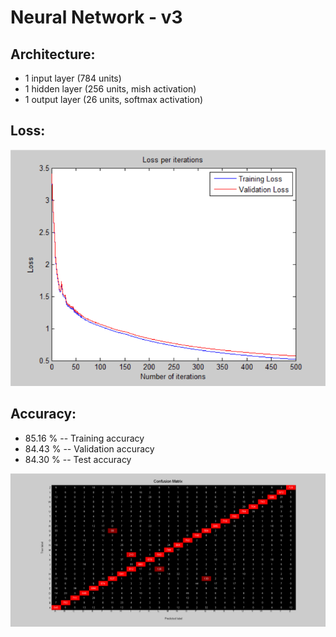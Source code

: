 # Neural Network - v3

## Architecture:

- 1 input layer (784 units)
- 1 hidden layer (256 units, mish activation)
- 1 output layer (26 units, softmax activation)

## Loss:

![image](Visualizations/Loss_per_iterations.png)

## Accuracy:

- 85.16 % -- Training accuracy
- 84.43 % -- Validation accuracy
- 84.30 % -- Test accuracy

![image](Visualizations/Confusion_Matrix.png)
